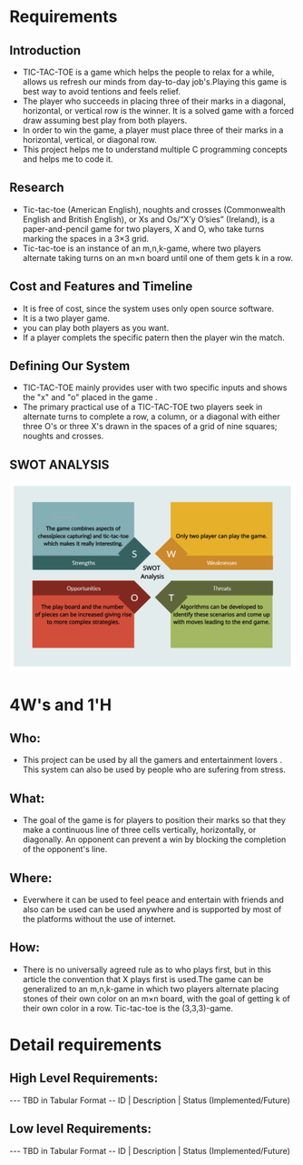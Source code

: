 # Requirements
## Introduction
* TIC-TAC-TOE is a game which helps the people to relax for a while, allows us refresh our minds from day-to-day job's.Playing this game is best way to avoid tentions and feels   relief.
* The player who succeeds in placing three of their marks in a diagonal, horizontal, or vertical row is the winner. It is a solved game with a forced draw assuming best play
  from both players.
* In order to win the game, a player must place three of their marks in a horizontal, vertical, or diagonal row.
* This project helps me to understand multiple C programming concepts and helps me to code it.

## Research
* Tic-tac-toe (American English), noughts and crosses (Commonwealth English and British English), or Xs and Os/“X’y O’sies” (Ireland), is a paper-and-pencil game for two           players, X and O, who take turns marking the spaces in a 3×3 grid.
* Tic-tac-toe is an instance of an m,n,k-game, where two players alternate taking turns on an m×n board until one of them gets k in a row.

## Cost and Features and Timeline
* It is free of cost, since the system uses only open source software.
* It is a two player game.
* you can play both players as you want.
* If a player complets the specific patern then the player win the match.

## Defining Our System
* TIC-TAC-TOE mainly provides user with two specific inputs and shows the "x" and "o" placed in the game .
* The primary practical use of a TIC-TAC-TOE two players seek in alternate turns to complete a row, a column, or a diagonal with either three O's or three X's drawn in the         spaces of a grid of nine squares; noughts and crosses.
## SWOT ANALYSIS
![SWOT-Sample](https://github.com/DHemasaiC/Ltts-stepin-miniproject/blob/main/1_Requirements/SWOT.png)

# 4W&#39;s and 1&#39;H

## Who:

* This project can be used by all the gamers and entertainment lovers . This system can also be used by people who are sufering from stress.

## What:

* The goal of the game is for players to position their marks so that they make a continuous line of three cells vertically, horizontally, or diagonally. An opponent can prevent   a win by blocking the completion of the opponent's line.

## Where:

* Everwhere it can be used to feel peace and entertain with friends and also can be used can be used anywhere and is supported by most of the platforms without the use of         internet.

## How:

* There is no universally agreed rule as to who plays first, but in this article the convention that X plays first is used.The game can be generalized to an m,n,k-game in which   two players alternate placing stones of their own color on an m×n board, with the goal of getting k of their own color in a row. Tic-tac-toe is the (3,3,3)-game.

# Detail requirements
## High Level Requirements:
--- TBD in Tabular Format 
-- ID | Description | Status (Implemented/Future)


##  Low level Requirements:
--- TBD in Tabular Format 
-- ID | Description | Status (Implemented/Future)
